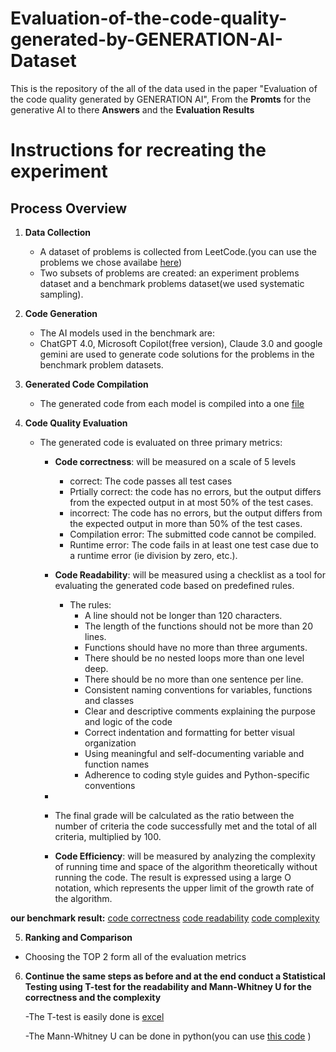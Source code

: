 # Evaluation-of-the-code-quality-generated-by-GENERATION-AI-Dataset

This is the repository of the all of the data used in the paper "Evaluation of the code quality generated by GENERATION AI", From the **Promts** for the generative AI to there **Answers** and the **Evaluation Results**

# Instructions for recreating the experiment
Process Overview
----------------

1. **Data Collection**
   - A dataset of problems is collected from LeetCode.(you can use the problems we chose availabe [here](original_prompts.csv))
   - Two subsets of problems are created: an experiment problems dataset and a benchmark problems dataset(we used systematic sampling).

2. **Code Generation**
   - The AI models used in the benchmark are:
   - ChatGPT 4.0, Microsoft Copilot(free version), Claude 3.0 and google gemini are used to generate code solutions for the problems in the benchmark problem datasets.

3. **Generated Code Compilation**
   - The generated code from each model is compiled into a one [file](Generative_AI_answers/Benchmark_answers.csv)

4. **Code Quality Evaluation**
   - The generated code is evaluated on three primary metrics:
        - **Code correctness**:  will be measured on a scale of 5 levels
           -    correct: The code passes all test cases
           -    Prtially correct: the code has no errors, but the output differs from the expected output in at most 50% of the test cases.
           -    incorrect: The code has no errors, but the output differs from the expected output in more than 50% of the test cases.
           -    Compilation error: The submitted code cannot be compiled.
           -    Runtime error: The code fails in at least one test case due to a runtime error (ie division by zero, etc.).
      
      - **Code Readability**: will be measured using a checklist as a tool for evaluating the generated code based on predefined rules.
         - The rules:
            - A line should not be longer than 120 characters.
            - The length of the functions should not be more than 20 lines.
            - Functions should have no more than three arguments.
            - There should be no nested loops more than one level deep.
            - There should be no more than one sentence per line.
            - Consistent naming conventions for variables, functions and classes
            - Clear and descriptive comments explaining the purpose and logic of the code
            - Correct indentation and formatting for better visual organization
            - Using meaningful and self-documenting variable and function names
            - Adherence to coding style guides and Python-specific conventions
      -
      - The final grade will be calculated as the ratio between the number of criteria the code successfully met and the total of all criteria, multiplied by 100.

      - **Code Efficiency**: will be measured by analyzing the complexity of running time and space of the algorithm theoretically without running the code. The result is expressed using a large O notation, which represents the upper limit of the growth rate of the algorithm.

**our benchmark result:**
   [code correctness](Benchmark_evaluation_results/Benchmark_correctness_ev.csv)
   [code readability](Benchmark_evaluation_results/Benchmark_readability_ev.csv)
   [code complexity](Benchmark_evaluation_results/Benchmark_complexity_ev.csv)


 5. **Ranking and Comparison**
   - Choosing the TOP 2 form all of the evaluation metrics 
   
6. **Continue the same steps as before and at the end conduct a Statistical Testing using T-test for the readability and Mann-Whitney U for the correctness and the complexity**

   -The T-test is easily done is [excel]()

   -The Mann-Whitney U can be done in python(you can use [this code]() )
